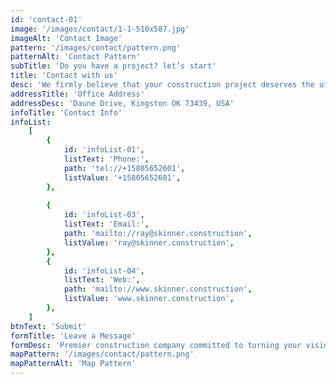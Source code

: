 ```yaml
---
id: 'contact-01'
image: '/images/contact/1-1-510x587.jpg'
imageAlt: 'Contact Image'
pattern: '/images/contact/pattern.png'
patternAlt: 'Contact Pattern'
subTitle: 'Do you have a project? let’s start'
title: 'Contact with us'
desc: 'We firmly believe that your construction project deserves the utmost attention and expertise. So, why wait? Contact us today to schedule a consultation and discuss how we can make your vision a reality. We look forward to the opportunity of working together and creating something extraordinary.'
addressTitle: 'Office Address'
addressDesc: 'Daune Drive, Kingston OK 73439, USA'
infoTitle: 'Contact Info'
infoList:
    [
        {
            id: 'infoList-01',
            listText: 'Phone:',
            path: 'tel://+15805652601',
            listValue: '+15805652601',
        },
        
        {
            id: 'infoList-03',
            listText: 'Email:',
            path: 'mailto://ray@skinner.construction',
            listValue: 'ray@skinner.construction',
        },
        {
            id: 'infoList-04',
            listText: 'Web:',
            path: 'mailto://www.skinner.construction',
            listValue: 'www.skinner.construction',
        },
    ]
btnText: 'Submit'
formTitle: 'Leave a Message'
formDesc: 'Premier construction company committed to turning your vision into reality'
mapPattern: '/images/contact/pattern.png'
mapPatternAlt: 'Map Pattern'
---
```

